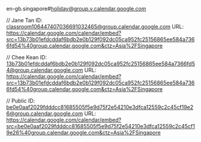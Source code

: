 en-gb.singapore#holiday@group.v.calendar.google.com

// Jane Tan
ID: classroom106447407036691032465@group.calendar.google.com
URL: https://calendar.google.com/calendar/embed?src=13b73b01efdcddaf6bdb2e0b129f092dc05ca952fc25156865ee584a7366fd54%40group.calendar.google.com&ctz=Asia%2FSingapore

// Chee Kean
ID: 13b73b01efdcddaf6bdb2e0b129f092dc05ca952fc25156865ee584a7366fd54@group.calendar.google.com
URL: https://calendar.google.com/calendar/embed?src=13b73b01efdcddaf6bdb2e0b129f092dc05ca952fc25156865ee584a7366fd54%40group.calendar.google.com&ctz=Asia%2FSingapore

// Public
ID: be0e0aaf2029fdddcc81685505f5e9d75f2e54210e3dfca12559c2c45cf19e26@group.calendar.google.com
URL: https://calendar.google.com/calendar/embed?src=be0e0aaf2029fdddcc81685505f5e9d75f2e54210e3dfca12559c2c45cf19e26%40group.calendar.google.com&ctz=Asia%2FSingapore
